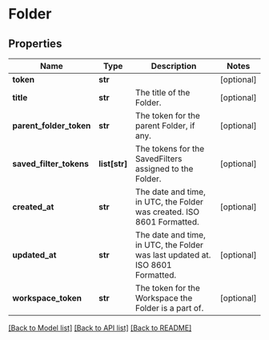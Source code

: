 # Folder

## Properties
Name | Type | Description | Notes
------------ | ------------- | ------------- | -------------
**token** | **str** |  | [optional] 
**title** | **str** | The title of the Folder. | [optional] 
**parent_folder_token** | **str** | The token for the parent Folder, if any. | [optional] 
**saved_filter_tokens** | **list[str]** | The tokens for the SavedFilters assigned to the Folder. | [optional] 
**created_at** | **str** | The date and time, in UTC, the Folder was created. ISO 8601 Formatted. | [optional] 
**updated_at** | **str** | The date and time, in UTC, the Folder was last updated at. ISO 8601 Formatted. | [optional] 
**workspace_token** | **str** | The token for the Workspace the Folder is a part of. | [optional] 

[[Back to Model list]](../README.md#documentation-for-models) [[Back to API list]](../README.md#documentation-for-api-endpoints) [[Back to README]](../README.md)


